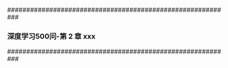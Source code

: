 ###########################################################

### 深度学习500问-第 2 章 xxx


###########################################################
